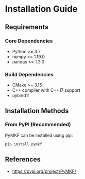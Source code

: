 # Installation Guide

## Requirements

### Core Dependencies
- Python >= 3.7
- numpy >= 1.19.0
- pandas >= 1.3.0

### Build Dependencies
- CMake >= 3.15
- C++ compiler with C++17 support
- pybind11

## Installation Methods

### From PyPI (Recommended)
PyMKF can be installed using pip:

```bash
pip install pymkf
```


## References
- https://pypi.org/project/PyMKF/